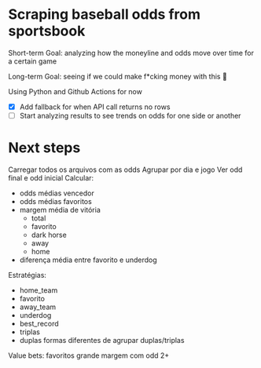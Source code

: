 # Scraping baseball odds from sportsbook

Short-term Goal: analyzing how the moneyline and odds move over time for a certain game  

Long-term Goal: seeing if we could make f*cking money with this 🤑

Using Python and Github Actions for now

- [x] Add fallback for when API call returns no rows
- [ ] Start analyzing results to see trends on odds for one side or another

# Next steps
Carregar todos os arquivos com as odds
Agrupar por dia e jogo
Ver odd final e odd inicial
Calcular:
* odds médias vencedor
* odds médias favoritos
* margem média de vitória
  * total
  * favorito
  * dark horse
  * away
  * home
* diferença média entre favorito e underdog

Estratégias:
 * home_team
 * favorito
 * away_team
 * underdog
 * best_record
 * triplas
 * duplas
formas diferentes de agrupar duplas/triplas

Value bets:
favoritos grande margem com odd 2+

